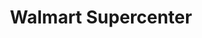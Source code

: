 ---
title: "Walmart Supercenter"
url: /raleigh/walmart-supercenter-new-bern-avenue/
shop: Supermarkt
---